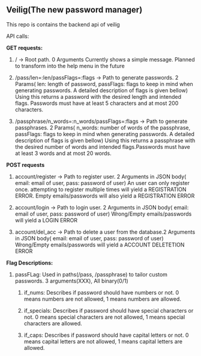 ## Veilig(The new password manager)

This repo is contains the backend api of veilig

API calls:

**GET requests:**

1. / -> Root path. 0 Arguments 
Currently shows a simple message. Planned to transform into the help menu in the future

2. /pass/len=:len/passFlags=:flags -> Path to generate passwords. 2 Params( len: length of password, passFlags: flags to keep in mind when generating passwords. A detailed description of flags is given bellow)
Using this returns a password with the desired length and intended flags. Passwords must have at least 5 characters and at most 200 characters.

3. /passphrase/n_words=:n_words/passFlags=:flags -> Path to generate passphrases. 2 Params( n_words: number of words of the passphrase, passFlags: flags to keep in mind when generating passwords. A detailed description of flags is given bellow)
Using this returns a passphrase with the desired number of words and intended flags.Passwords must have at least 3 words and at most 20 words.

**POST requests**

1. account/register -> Path to register user. 2 Arguments in JSON body( email: email of user, pass: password of user)
An user can only register once. attempting to register multiple times will yield a REGISTRATION ERROR.
Empty emails/passwords will also yield a REGISTRATION ERROR

2. account/login -> Path to login user. 2 Arguments in JSON body( email: email of user, pass: password of user)
Wrong/Empty emails/passwords will  yield a LOGIN ERROR

3. account/del_acc -> Path to delete a user from the database.2 Arguments in JSON body( email: email of user, pass: password of user)
Wrong/Empty emails/passwords will  yield a ACCOUNT DELETETION ERROR
 

**Flag Descriptions:**
    
1. passFLag: Used in paths(/pass, /passphrase) to tailor custom passwords. 3 arguments(XXX), All binary(0/1)

    1. if_nums: Describes if password should have numbers or not. 0 means numbers are not allowed, 1 means numbers are allowed.

    2. if_specials: Describes if password should have special characters or not. 0 means special characters are not allowed, 1 means special characters are allowed.

    3. if_caps: Describes if password should have capital letters or not. 0 means capital letters are not allowed, 1 means capital letters are allowed.